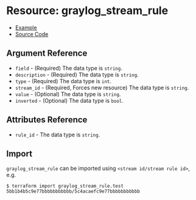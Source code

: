 # Resource: graylog_stream_rule

* [Example](https://github.com/bmhughes/terraform-provider-graylog/blob/master/examples/v0.12/stream_rule.tf)
* [Source Code](https://github.com/bmhughes/terraform-provider-graylog/blob/master/graylog/resource/stream/rule/resource.go)

## Argument Reference

* `field` - (Required) The data type is `string`.
* `description` - (Required) The data type is `string`.
* `type` - (Required) The data type is `int`.
* `stream_id` - (Required, Forces new resource) The data type is `string`.
* `value` - (Optional) The data type is `string`.
* `inverted` - (Optional) The data type is `bool`.

## Attributes Reference

* `rule_id` - The data type is `string`.

## Import

`graylog_stream_rule` can be imported using `<stream id/stream rule id>`, e.g.

```console
$ terraform import graylog_stream_rule.test 5bb1b4b5c9e77bbbbbbbbbbb/5c4acaefc9e77bbbbbbbbbbb
```
